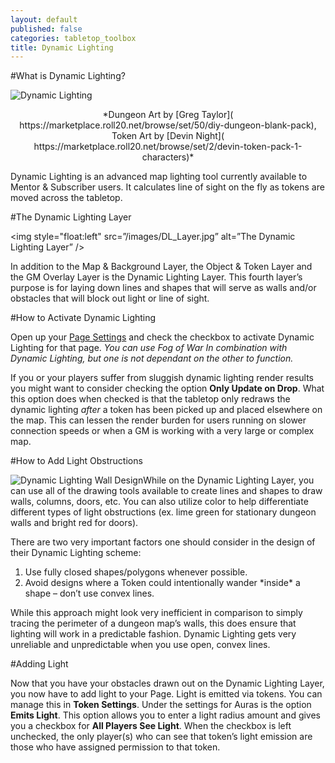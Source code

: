 ```yaml
---
layout: default
published: false
categories: tabletop_toolbox
title: Dynamic Lighting
---
```


#What is Dynamic Lighting?

<img style="display: block; margin-left: auto; margin-right: auto" src=”/images/Dynamic_Lighting.jpg” alt="Dynamic Lighting" />
<p style="text-align:center">*Dungeon Art by [Greg Taylor]( https://marketplace.roll20.net/browse/set/50/diy-dungeon-blank-pack),  Token Art by [Devin Night]( https://marketplace.roll20.net/browse/set/2/devin-token-pack-1-characters)*</p>

Dynamic Lighting is an advanced map lighting tool currently available to Mentor & Subscriber users. It calculates line of sight on the fly as tokens are moved across the tabletop.

#The Dynamic Lighting Layer

<img style="float:left" src=”/images/DL_Layer.jpg” alt=”The Dynamic Lighting Layer” />

In addition to the Map & Background Layer, the Object & Token Layer and the GM Overlay Layer is the Dynamic Lighting Layer. This fourth layer’s purpose is for laying down lines and shapes that will serve as walls and/or obstacles that will block out light or line of sight.

#How to Activate Dynamic Lighting

Open up your [Page Settings](/page-toolbar-page-settings) and check the checkbox to activate Dynamic Lighting for that page. *You can use Fog of War In combination with Dynamic Lighting, but one is not dependant on the other to function.*

If you or your players suffer from sluggish dynamic lighting render results you might want to consider checking the option **Only Update on Drop**. What this option does when checked is that the tabletop only redraws the dynamic lighting *after* a token has been picked up and placed elsewhere on the map. This can lessen the render burden for users running on slower connection speeds or when a GM is working with a very large or complex map.

#How to Add Light Obstructions

<img style="float:left" src=”/images/DL_Walls.jpg” alt="Dynamic Lighting Wall Design" />
While on the Dynamic Lighting Layer, you can use all of the drawing tools available to create lines and shapes to draw walls, columns, doors, etc. You can also utilize color to help differentiate different types of light obstructions (ex. lime green for stationary dungeon walls and bright red for doors).

There are two very important factors one should consider in the design of their Dynamic Lighting scheme:
<ol>
<li>Use fully closed shapes/polygons whenever possible.</li>
<li>Avoid designs where a Token could intentionally wander *inside* a shape – don’t use convex lines.</li>
</ol>

While this approach might look very inefficient in comparison to simply tracing the perimeter of a dungeon map’s walls, this does ensure that lighting will work in a predictable fashion. Dynamic Lighting gets very unreliable and unpredictable when you use open, convex lines.

#Adding Light

Now that you have your obstacles drawn out on the Dynamic Lighting Layer, you now have to add light to your Page. Light is emitted via tokens. You can manage this in **Token Settings**. Under the settings for Auras is the option **Emits Light**. This option allows you to enter a light radius amount and gives you a checkbox for **All Players See Light**. When the checkbox is left unchecked, the only player(s) who can see that token’s light emission are those who have assigned permission to that token.
